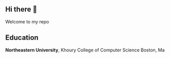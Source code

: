 ## Hi there 👋

Welcome to my repo

## Education
**Northeastern University**, Khoury College of Computer Science
Boston, Ma